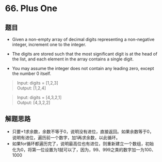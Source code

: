 # 66. Plus One
## 题目
- Given a non-empty array of decimal digits representing a non-negative integer, increment one to the integer.

- The digits are stored such that the most significant digit is at the head of the list, and each element in the array contains a single digit.

- You may assume the integer does not contain any leading zero, except the number 0 itself.


>Input: digits = [1,2,3]  
>Output: [1,2,4]

>Input: digits = [4,3,2,1]  
>Output: [4,3,2,2]

## 解题思路
- 只要+1求余数，余数不等于0，说明没有进位，直接返回。如果余数等于0，说明有进位，遍历前一个数字，加1再求余数，以此循环。
- 如果for循环都遍历完了，说明最高位也有进位，则重新建立一个数组，初始化为0，将第一位设置为1就可以了，因为，99、999之类的数字加一为100、1000
